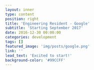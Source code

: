 ```yaml
---
layout: inner
type: content
position: right
title: 'Engineering Resident - Google'
subtitle: 'Starting September 2017'
date: 2016-12-30 00:00:00
categories: development
tags: []
featured_image: 'img/posts/google.png'
link: ''
lead_text: 'Excited to start!'
background-color: '#99CCFF'
---
```

